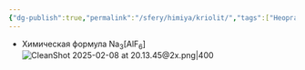```yaml
---
{"dg-publish":true,"permalink":"/sfery/himiya/kriolit/","tags":["Неорганика"]}
---
```


- Химическая формула Na<sub>3</sub>\[AlF<sub>6</sub>]
![CleanShot 2025-02-08 at 20.13.45@2x.png|400](/img/user/%D0%90%D1%80%D1%85%D0%B8%D0%B2/%D0%9A%D1%8D%D1%88/CleanShot%202025-02-08%20at%2020.13.45@2x.png)